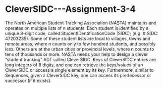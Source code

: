 # CleverSIDC---Assignment-3-4
The North American Student Tracking Association (NASTA) maintains and operates on multiple lists
of n students. Each student is identified by a unique 8-digit code, called StudentIDentificationCode
(SIDC); (e.g. # SIDC: 47203235). Some of these student lists are local to villages, towns and remote
areas, where n counts only to few hundred students, and possibly less. Others are at the urban cities or
provincial levels, where n counts to tens of thousands or more.
NASTA needs your help to design a clever “student tracking” ADT called CleverSIDC. Keys of
CleverSIDC entries are long integers of 8 digits, and one can retrieve the keys/values of an
CleverSIDC or access a single element by its key. Furthermore, similar to Sequences, given a
CleverSIDC key, one can access its predecessor or successor (if it exists).
